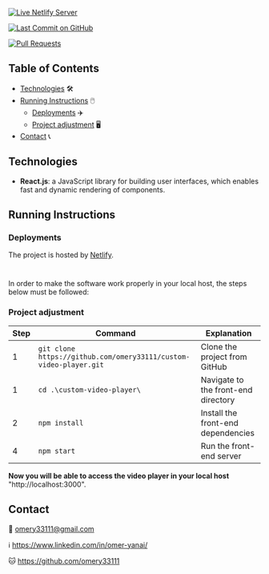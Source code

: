 [![Live Netlify Server](https://img.shields.io/badge/Live%20on-Netlify-00ad9f.svg)](https://video-trimmer-player.netlify.app/)

[![Last Commit on GitHub](https://img.shields.io/github/last-commit/omery33111/custom-video-player.svg)](https://github.com/omery33111/custom-video-player/commits/main)

[![Pull Requests](https://img.shields.io/github/issues-pr/omery33111/custom-video-player.svg?labelColor=24292E&logo=github&logoColor=white)](https://github.com/omery33111/custom-video-player/pulls)


## Table of Contents
- [Technologies](#technologies) 🛠️
- [Running Instructions](#running-instructions) 🖱️
  - [Deployments](#deployments) ✈️
  - [Project adjustment](#front-end-adjustment) 🖥️
- [Contact](#contact) 📞


## Technologies
* **React.js**: a JavaScript library for building user interfaces, which enables fast and dynamic rendering of components.

## Running Instructions
### Deployments
The project is hosted by [Netlify](https://video-trimmer-player.netlify.app/).

#

In order to make the software work properly in your local host, the steps below must be followed:

### Project adjustment

| Step | Command | Explanation |
| --- | --- | --- |
| 1 | `git clone https://github.com/omery33111/custom-video-player.git` | Clone the project from GitHub |
| 1 | `cd .\custom-video-player\` | Navigate to the front-end directory |
| 2 | `npm install` | Install the front-end dependencies |
| 4 | `npm start` | Run the front-end server |

**Now you will be able to access the video player in your local host** "http://localhost:3000".



## Contact

📧 omery33111@gmail.com

ℹ️ https://www.linkedin.com/in/omer-yanai/

🐱 https://github.com/omery33111
